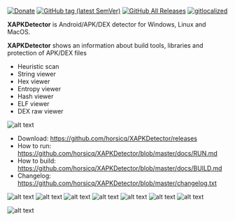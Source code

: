 [![Donate](https://img.shields.io/badge/Donate-PayPal-green.svg)](https://www.paypal.com/cgi-bin/webscr?cmd=_s-xclick&hosted_button_id=NF3FBD3KHMXDN)
[![GitHub tag (latest SemVer)](https://img.shields.io/github/tag/horsicq/XAPKDetector.svg)](https://github.com/horsicq/XAPKDetector/releases)
[![GitHub All Releases](https://img.shields.io/github/downloads/horsicq/XAPKDetector/total.svg)](https://github.com/horsicq/XAPKDetector/releases)
[![gitlocalized ](https://gitlocalize.com/repo/4736/whole_project/badge.svg)](https://github.com/horsicq/XTranslation)

**XAPKDetector** is Android/APK/DEX detector for Windows, Linux and MacOS.

**XAPKDetector** shows an information about build tools, libraries and protection of APK/DEX files

- Heuristic scan
- String viewer
- Hex viewer
- Entropy viewer
- Hash viewer
- ELF viewer
- DEX raw viewer

![alt text](https://github.com/horsicq/XAPKDetector/blob/master/mascots/version.png "Mascot")

* Download: https://github.com/horsicq/XAPKDetector/releases
* How to run: https://github.com/horsicq/XAPKDetector/blob/master/docs/RUN.md
* How to build: https://github.com/horsicq/XAPKDetector/blob/master/docs/BUILD.md
* Changelog: https://github.com/horsicq/XAPKDetector/blob/master/changelog.txt

![alt text](https://github.com/horsicq/XAPKDetector/blob/master/docs/1.png "1")
![alt text](https://github.com/horsicq/XAPKDetector/blob/master/docs/2.png "2")
![alt text](https://github.com/horsicq/XAPKDetector/blob/master/docs/3.png "3")
![alt text](https://github.com/horsicq/XAPKDetector/blob/master/docs/4.png "4")
![alt text](https://github.com/horsicq/XAPKDetector/blob/master/docs/5.png "5")
![alt text](https://github.com/horsicq/XAPKDetector/blob/master/docs/6.png "6")
![alt text](https://github.com/horsicq/XAPKDetector/blob/master/docs/7.png "7")

![alt text](https://github.com/horsicq/XAPKDetector/blob/master/mascots/xapkd.png "Mascot")
